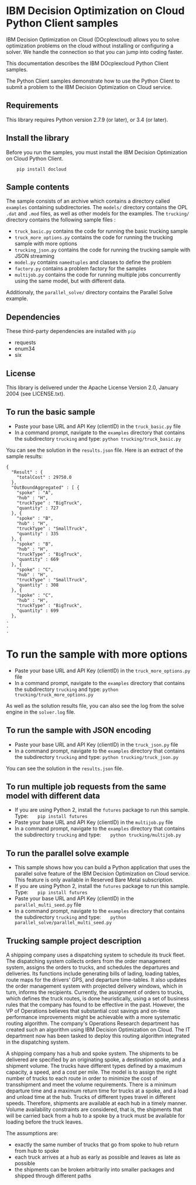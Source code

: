 # IBM Decision Optimization on Cloud Python Client samples

IBM Decision Optimization on Cloud (DOcplexcloud) allows you to solve optimization
problems on the cloud without installing or configuring a solver. We handle
the connection so that you can jump into coding faster.

This documentation describes the IBM DOcplexcloud Python Client samples.

The Python Client samples demonstrate how to use the Python Client to submit a problem to the IBM Decision Optimization on Cloud service.

## Requirements

This library requires Python  version 2.7.9 (or later), or 3.4 (or later).

## Install the library

Before you run the samples, you must install the IBM Decision Optimization on Cloud Python Client.

```
    pip install docloud
```

## Sample contents

The sample consists of an archive which contains a directory called `examples` containing subdirectories. The `models/` directory contains the OPL `.dat` and `.mod` files, as well as other models for the examples. The `trucking/`  directory contains the following sample files :
* `truck_basic.py` contains the code for running the basic trucking sample
* `truck_more_options.py` contains the code for running the trucking sample with more options
* `trucking_json.py` contains the code for running the trucking sample with JSON streaming
* `model.py` contains `namedtuples` and classes to define the problem
* `factory.py` contains a problem factory for the samples
* `multijob.py` contains the code for running multiple jobs concurrently using the same model, but with different data.

Additionaly, the `parallel_solve/` directory contains the Parallel Solve example.

## Dependencies

These third-party dependencies are installed with ``pip``
* requests
* enum34
* six

## License

This library is delivered under the  Apache License Version 2.0, January 2004 (see LICENSE.txt).

## To run the basic sample
* Paste your base URL and API Key (clientID) in the `truck_basic.py` file
* In a command prompt, navigate to the `examples` directory that contains the subdirectory `trucking` and type:
`python trucking/truck_basic.py` 

You can see the solution in the `results.json` file. Here is an extract of the sample results:
```
{
  "Result" : {
    "totalCost" : 29750.0
  },
  "OutBoundAggregated" : [ {
    "spoke" : "A",
    "hub" : "H",
    "truckType" : "BigTruck",
    "quantity" : 727
  }, {
    "spoke" : "B",
    "hub" : "H",
    "truckType" : "SmallTruck",
    "quantity" : 335
  }, {
    "spoke" : "B",
    "hub" : "H",
    "truckType" : "BigTruck",
    "quantity" : 669
  }, {
    "spoke" : "C",
    "hub" : "H",
    "truckType" : "SmallTruck",
    "quantity" : 308
  }, {
    "spoke" : "C",
    "hub" : "H",
    "truckType" : "BigTruck",
    "quantity" : 699
  }, 
.
.
.
```  
# To run the sample with more options
* Paste your base URL and API Key (clientID) in the `truck_more_options.py` file
* In a command prompt, navigate to the `examples` directory that contains the subdirectory `trucking` and type:
`python trucking/truck_more_options.py` 

As well as the solution results file, you can also see the log from the solve engine in the `solver.log` file.

## To run the sample with JSON encoding
* Paste your base URL and API Key (clientID) in the `truck_json.py` file
* In a command prompt, navigate to the `examples` directory that contains the subdirectory `trucking` and type:
`python trucking/truck_json.py` 

You can see the solution in the `results.json` file.


## To run multiple job requests from the same model with different data
* If you are using Python 2, install the `futures` package to run this sample. Type:
`   pip install futures`
* Paste your base URL and API Key (clientID) in the `multijob.py` file
* In a command prompt, navigate to the `examples` directory that contains the subdirectory `trucking` and type:
`   python trucking/multijob.py`

## To run the parallel solve example
* This sample shows how you can build a Python application that uses the parallel solve feature of the IBM Decision Optimization on Cloud service. This feature is only available in Reserved Bare Metal subscription.
* If you are using Python 2, install the `futures` package to run this sample. Type:
`   pip install futures`
* Paste your base URL and API Key (clientID) in the `parallel_multi_seed.py` file
* In a command prompt, navigate to the `examples` directory that contains the subdirectory `trucking` and type:
`   python parallel_solve/parallel_multi_seed.py`
 
## Trucking sample project description
A shipping company uses a dispatching system to schedule its truck fleet. The dispatching system collects orders from the order management system, assigns the orders to trucks, and schedules the departures and deliveries. Its functions include generating bills of lading, loading tables, route maps for the drivers' GPS, and departure time-tables. It also updates the order management system with projected delivery windows, which in turn, informs the recipients. Currently, the assignment of orders to trucks, which defines the truck routes, is done heuristically, using a set of business rules that the company has found to be effective in the past. However, the VP of Operations believes that substantial cost savings and on-time performance improvements might be achievable with a more systematic routing algorithm. The company's Operations Research department has created such an algorithm using IBM Decision Optimization on Cloud. The IT department now has been tasked to deploy this routing algorithm integrated in the dispatching system.

A shipping company has a hub and spoke system. The shipments to be delivered are specified by an originating spoke, a destination spoke, and a shipment volume. The trucks have different types defined by a maximum capacity, a speed, and a cost per mile. The model is to assign the right number of trucks to each route in order to minimize the cost of transshipment and meet the volume requirements. There is a minimum departure time and a maximum return time for trucks at a spoke, and a load and unload time at the hub. Trucks of different types travel in different speeds. Therefore, shipments are available at each hub in a timely manner. Volume availability constraints are considered, that is, the shipments that will be carried back from a hub to a spoke by a truck must be available for loading before the truck leaves.

The assumptions are: 
* exactly the same number of trucks that go from spoke to hub return from hub
  to spoke
* each truck arrives at a hub as early as possible and leaves as late as possible
* the shipments can be broken arbitrarily into smaller packages and  shipped through different paths
